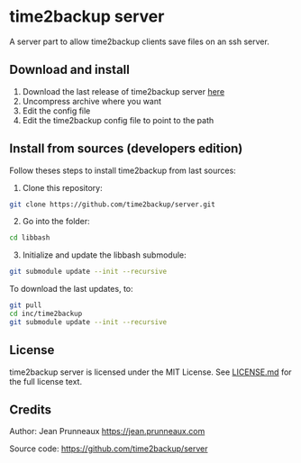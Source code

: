 # time2backup server
A server part to allow time2backup clients save files on an ssh server.

## Download and install
1. Download the last release of time2backup server [here](https://github.com/time2backup/server/releases)
2. Uncompress archive where you want
3. Edit the config file
4. Edit the time2backup config file to point to the path


## Install from sources (developers edition)
Follow theses steps to install time2backup from last sources:
1. Clone this repository:
```bash
git clone https://github.com/time2backup/server.git
```
2. Go into the folder:
```bash
cd libbash
```
3. Initialize and update the libbash submodule:
```bash
git submodule update --init --recursive
```

To download the last updates, to:
```bash
git pull
cd inc/time2backup
git submodule update --init --recursive
```

## License
time2backup server is licensed under the MIT License. See [LICENSE.md](LICENSE.md) for the full license text.

## Credits
Author: Jean Prunneaux https://jean.prunneaux.com

Source code: https://github.com/time2backup/server
